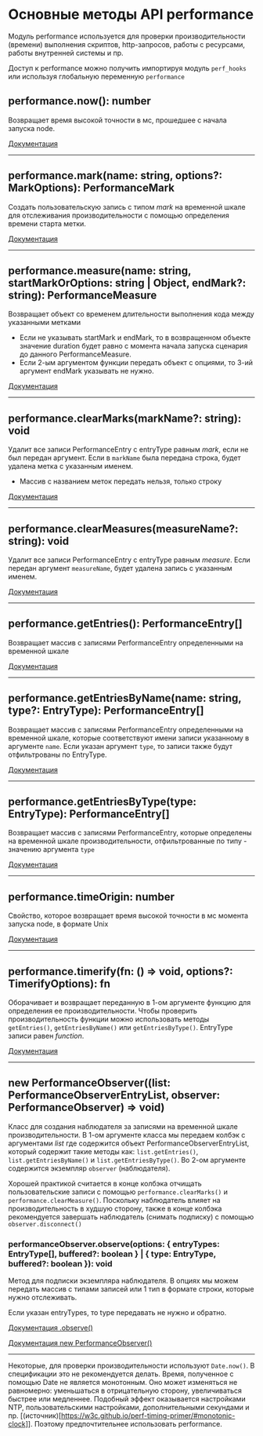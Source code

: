 # Основные методы API performance

Модуль performance используется для проверки производительности (времени) выполнения скриптов, http-запросов, работы с ресурсами, работы внутренней системы и пр.

Доступ к performance можно получить импортируя модуль `perf_hooks` или используя глобальную переменную `performance`

## performance.now(): number

Возвращает время высокой точности в мс, прошедшее с начала запуска node.

[Документация](https://nodejs.org/api/perf_hooks.html#performancenow)

---

## performance.mark(name: string, options?: MarkOptions): PerformanceMark

Cоздать пользовательскую запись с типом _mark_ на временной шкале для отслеживания производительности с помощью определения времени старта метки.

[Документация](https://nodejs.org/api/perf_hooks.html#performancemarkname-options)

---

## performance.measure(name: string, startMarkOrOptions: string | Object, endMark?: string): PerformanceMeasure

Возвращает объект со временем длительности выполнения кода между указанными метками

-   Если не указывать startMark и endMark, то в возвращенном объекте значение duration будет равно с момента начала запуска сценария до данного PerformanceMeasure.
-   Если 2-ым аргументом функции передать объект с опциями, то 3-ий аргумент endMark указывать не нужно.

[Документация](https://nodejs.org/api/perf_hooks.html#performancemeasurename-startmarkoroptions-endmark)

---

## performance.clearMarks(markName?: string): void

Удалит все записи PerformanceEntry с entryType равным *mark*, если не был передан аргумент. Если в `markName` была передана строка, будет удалена метка с указанным именем.

-   Массив с названием меток передать нельзя, только строку

[Документация](https://nodejs.org/api/perf_hooks.html#performanceclearmarksname)

---

## performance.clearMeasures(measureName?: string): void

Удалит все записи PerformanceEntry с entryType равным *measure*. Если передан аргумент `measureName`, будет удалена запись с указанным именем.

[Документация](https://nodejs.org/api/perf_hooks.html#performanceclearmeasuresname)

---

## performance.getEntries(): PerformanceEntry[]

Возвращает массив с записями PerformanceEntry определенными на временной шкале

[Документация](https://nodejs.org/api/perf_hooks.html#performancegetentries)

---

## performance.getEntriesByName(name: string, type?: EntryType): PerformanceEntry[]

Возвращает массив с записями PerformanceEntry определенными на временной шкале, которые соответствуют имени записи указанному в аргументе `name`. Если указан аргумент `type`, то записи также будут отфильтрованы по EntryType.

[Документация](https://nodejs.org/api/perf_hooks.html#performancegetentriesbynamename-type)

---

## performance.getEntriesByType(type: EntryType): PerformanceEntry[]

Возвращает массив с записями PerformanceEntry, которые определены на временной шкале производительности, отфильтрованные по типу - значению аргумента `type`

[Документация](https://nodejs.org/api/perf_hooks.html#performancegetentriesbytypetype)

---

## performance.timeOrigin: number

Свойство, которое возвращает время высокой точности в мс момента запуска node, в формате Unix

[Документация](https://nodejs.org/api/perf_hooks.html#performancetimeorigin)

---

## performance.timerify(fn: () => void, options?: TimerifyOptions): fn

Оборачивает и возвращает переданную в 1-ом аргументе функцию для определения ее производительности. Чтобы проверить производительность функции можно использовать методы `getEntries()`, `getEntriesByName()` или `getEntriesByType()`. EntryType записи равен *function*.

[Документация](https://nodejs.org/api/perf_hooks.html#performancetimerifyfn-options)

---

## new PerformanceObserver((list: PerformanceObserverEntryList, observer: PerformanceObserver) => void)

Класс для создания наблюдателя за записями на временной шкале производительности. В 1-ом аргументе класса мы передаем колбэк с аргументами *list* где содержится объект PerformanceObserverEntryList, который содержит такие методы как: `list.getEntries()`, `list.getEntriesByName()` и `list.getEntriesByType()`. Во 2-ом аргументе содержится экземпляр `observer` (наблюдателя).

Хорошей практикой считается в конце колбэка отчищать пользовательские записи с помощью `performance.clearMarks()` и `performance.clearMeasure()`. Поскольку наблюдатель влияет на производительность в худшую сторону, также в конце колбэка рекомендуется завершать наблюдатель (снимать подписку) с помощью `observer.disconnect()`

### performanceObserver.observe(options: { entryTypes: EntryType[], buffered?: boolean } | { type: EntryType, buffered?: boolean }): void

Метод для подписки экземпляра наблюдателя. В опциях мы можем передать массив с типами записей или 1 тип в формате строки, которые нужно отслеживать.

Если указан entryTypes, то type передавать не нужно и обратно.

[Документация .observe()](https://nodejs.org/api/perf_hooks.html#performanceobserverobserveoptions)

[Документация new PerformanceObserver()](https://nodejs.org/api/perf_hooks.html#class-performanceobserver)

---

Некоторые, для проверки производительности используют `Date.now()`. В спецификации это не рекомендуется делать. Время, полученное с помощью Date не является монотонным. Оно может изменяться не равномерно: уменьшаться в отрицательную сторону, увеличиваться быстрее или медленнее. Подобный эффект оказывается настройками NTP, пользовательскими настройками, дополнительными секундами и пр. [(источник)[https://w3c.github.io/perf-timing-primer/#monotonic-clock]]. Поэтому предпочтительнее использовать performance.
